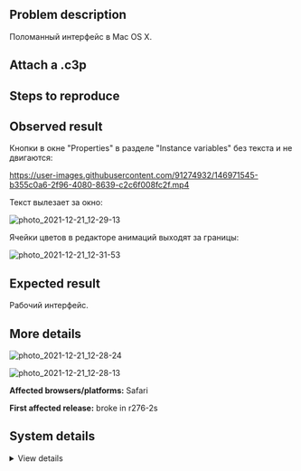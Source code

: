 ## Problem description

Поломанный интерфейс в Mac OS X.

## Attach a .c3p



## Steps to reproduce



## Observed result

Кнопки в окне "Properties" в разделе "Instance variables" без текста и не двигаются:

https://user-images.githubusercontent.com/91274932/146971545-b355c0a6-2f96-4080-8639-c2c6f008fc2f.mp4

Текст вылезает за окно:

![photo_2021-12-21_12-29-13](https://user-images.githubusercontent.com/91274932/146971763-caeb539e-4287-4150-8d1a-c5c385250b9f.jpg)

Ячейки цветов в редакторе анимаций выходят за границы:

![photo_2021-12-21_12-31-53](https://user-images.githubusercontent.com/91274932/146971766-665d4ff0-aa8c-4595-b47b-f796c617a041.jpg)

## Expected result

Рабочий интерфейс.

## More details

![photo_2021-12-21_12-28-24](https://user-images.githubusercontent.com/91274932/146971863-78e4e13f-3d64-417c-9013-e0ae970eacb7.jpg)

![photo_2021-12-21_12-28-13](https://user-images.githubusercontent.com/91274932/146971866-44c45f63-a894-40ce-b711-05fc06eb18a6.jpg)

**Affected browsers/platforms:** Safari

**First affected release:** broke in r276-2s

## System details

<details><summary>View details</summary>

Platform information
Browser: Safari
Browser version: 15.2
Browser engine: WebKit
Context: browser
Operating system: Mac OS X
Operating system version: 10.15_7
Device type: desktop
Device pixel ratio: 1
Logical CPU cores: (unavailable, defaulting to 2)
Approx. device memory: (unavailable)
User agent: Mozilla/5.0 (Macintosh; Intel Mac OS X 10_15_7) AppleWebKit/605.1.15 (KHTML, like Gecko) Version/15.2 Safari/605.1.15
C3 release: r276.2 (stable)
Language setting: en-US
Local storage
Storage quota (approx): (status unavailable)
Storage usage (approx): (status unavailable)
Persistant storage: No
Browser support notes
This list contains missing features that are not required, but could improve performance or user experience if supported.
 • Rendering multiple on-screen Layout Views is slow in Safari due to bug 177132 (https://bugs.webkit.org/show_bug.cgi?id=177132)
 • CSS containment is not supported. Editor performance may be significantly degraded.
 • The <dialog> element is not supported. A polyfill is in use.
 • Web Animations are not supported. Animations are disabled.
 • WebGL 2+ is not supported. Rendering quality and features may be affected.
 • ImageBitmap is not supported. Texture loading performance may be degraded.
 • Idle callbacks are not supported. Background loading performance may be degraded.
 • Determining input device capabilities is not supported.
 • Storage quota estimate is unavailable.
WebGL information
Version string: WebGL 1.0
Numeric version: 1
Supports NPOT textures: partial
Supports GPU profiling: no
Supports highp precision: yes
Vendor: Apple Inc.
Renderer: Apple GPU
Major performance caveat: no
Maximum texture size: 8192
Point size range: 1 to 255.875
Extensions:
 • EXT_blend_minmax
 • EXT_sRGB
 • EXT_frag_depth
 • OES_texture_float
 • OES_texture_float_linear
 • OES_texture_half_float
 • OES_texture_half_float_linear
 • OES_standard_derivatives
 • EXT_shader_texture_lod
 • EXT_texture_compression_rgtc
 • EXT_texture_filter_anisotropic
 • OES_vertex_array_object
 • OES_element_index_uint
 • OES_fbo_render_mipmap
 • WEBGL_lose_context
 • WEBGL_compressed_texture_s3tc
 • WEBGL_compressed_texture_s3tc_srgb
 • WEBGL_depth_texture
 • WEBGL_draw_buffers
 • ANGLE_instanced_arrays
 • WEBGL_debug_shaders
 • WEBGL_debug_renderer_info
 • EXT_color_buffer_half_float
 • EXT_float_blend
 • WEBGL_color_buffer_float
 • KHR_parallel_shader_compile
 • WEBGL_multi_draw
Audio information
System sample rate: 44100 Hz
Output channels: 2
Output interpretation: speakers
Supported decode formats:
 • MPEG-4 AAC (audio/mp4; codecs=mp4a.40.5)
 • MP3 (audio/mpeg)
 • FLAC (audio/flac)
Supported encode formats:
 • MPEG-4 AAC (audio/mp4; codecs=mp4a.40.5)
Video information
Supported decode formats:
 • H.264 (video/mp4; codecs=avc1.42E01E)
Supported encode formats:
 • H.264 (video/mp4; codecs=avc1.42E01E)

</details>
